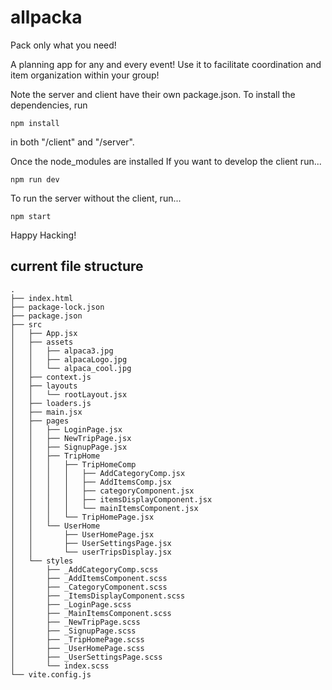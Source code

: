 # allpacka
Pack only what you need!

A planning app for any and every event! Use it to facilitate coordination and item organization within your group!

Note the server and client have their own package.json.
To install the dependencies, run

    npm install
    
in both "/client" and "/server".

Once the node_modules are installed
If you want to develop the client run...

    npm run dev

To run the server without the client, run...

    npm start
    
Happy Hacking!


## current file structure 

````
.
├── index.html
├── package-lock.json
├── package.json
├── src
│   ├── App.jsx
│   ├── assets
│   │   ├── alpaca3.jpg
│   │   ├── alpacaLogo.jpg
│   │   └── alpaca_cool.jpg
│   ├── context.js
│   ├── layouts
│   │   └── rootLayout.jsx
│   ├── loaders.js
│   ├── main.jsx
│   ├── pages
│   │   ├── LoginPage.jsx
│   │   ├── NewTripPage.jsx
│   │   ├── SignupPage.jsx
│   │   ├── TripHome
│   │   │   ├── TripHomeComp
│   │   │   │   ├── AddCategoryComp.jsx
│   │   │   │   ├── AddItemsComp.jsx
│   │   │   │   ├── categoryComponent.jsx
│   │   │   │   ├── itemsDisplayComponent.jsx
│   │   │   │   └── mainItemsComponent.jsx
│   │   │   └── TripHomePage.jsx
│   │   └── UserHome
│   │       ├── UserHomePage.jsx
│   │       ├── UserSettingsPage.jsx
│   │       └── userTripsDisplay.jsx
│   └── styles
│       ├── _AddCategoryComp.scss
│       ├── _AddItemsComponent.scss
│       ├── _CategoryComponent.scss
│       ├── _ItemsDisplayComponent.scss
│       ├── _LoginPage.scss
│       ├── _MainItemsComponent.scss
│       ├── _NewTripPage.scss
│       ├── _SignupPage.scss
│       ├── _TripHomePage.scss
│       ├── _UserHomePage.scss
│       ├── _UserSettingsPage.scss
│       └── index.scss
└── vite.config.js
   ````
